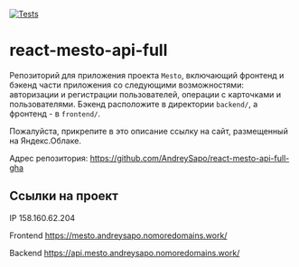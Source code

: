 [![Tests](https://github.com/AndreySapo/react-mesto-api-full-gha/actions/workflows/tests.yml/badge.svg)](https://github.com/AndreySapo/react-mesto-api-full-gha/actions/workflows/tests.yml)
# react-mesto-api-full
Репозиторий для приложения проекта `Mesto`, включающий фронтенд и бэкенд части приложения со следующими возможностями: авторизации и регистрации пользователей, операции с карточками и пользователями. Бэкенд расположите в директории `backend/`, а фронтенд - в `frontend/`. 
  
Пожалуйста, прикрепите в это описание ссылку на сайт, размещенный на Яндекс.Облаке.

Адрес репозитория: https://github.com/AndreySapo/react-mesto-api-full-gha

## Ссылки на проект

IP 158.160.62.204

Frontend https://mesto.andreysapo.nomoredomains.work/

Backend https://api.mesto.andreysapo.nomoredomains.work/
